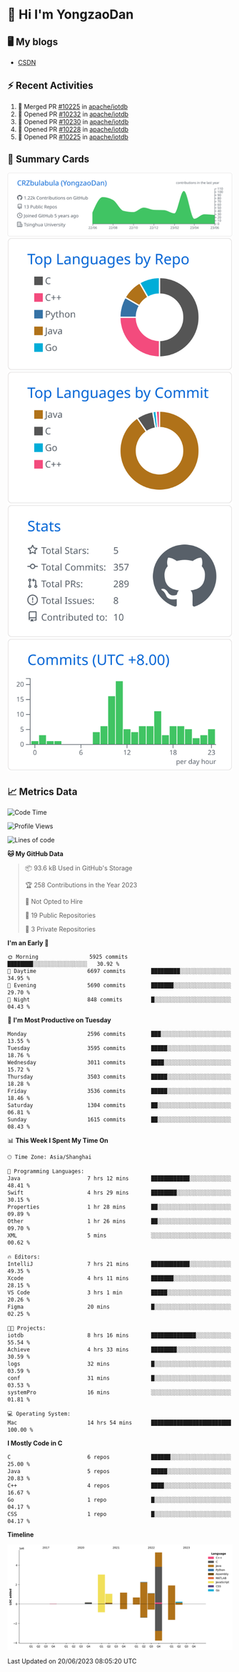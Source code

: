 # 👋 Hi I'm YongzaoDan

## 🖥 My blogs
  + [CSDN](https://blog.csdn.net/CRZbulabula?type=blog)

## ⚡ Recent Activities
<!--START_SECTION:activity-->
1. 🎉 Merged PR [#10225](https://github.com/apache/iotdb/pull/10225) in [apache/iotdb](https://github.com/apache/iotdb)
2. 💪 Opened PR [#10232](https://github.com/apache/iotdb/pull/10232) in [apache/iotdb](https://github.com/apache/iotdb)
3. 💪 Opened PR [#10230](https://github.com/apache/iotdb/pull/10230) in [apache/iotdb](https://github.com/apache/iotdb)
4. 💪 Opened PR [#10228](https://github.com/apache/iotdb/pull/10228) in [apache/iotdb](https://github.com/apache/iotdb)
5. 💪 Opened PR [#10225](https://github.com/apache/iotdb/pull/10225) in [apache/iotdb](https://github.com/apache/iotdb)
<!--END_SECTION:activity-->

## 🎑 Summary Cards

[![](https://raw.githubusercontent.com/CRZbulabula/CRZbulabula/main/profile-summary-card-output/github/0-profile-details.svg)](https://github.com/vn7n24fzkq/github-profile-summary-cards)
[![](https://raw.githubusercontent.com/CRZbulabula/CRZbulabula/main/profile-summary-card-output/github/1-repos-per-language.svg)](https://github.com/vn7n24fzkq/github-profile-summary-cards) [![](https://raw.githubusercontent.com/CRZbulabula/CRZbulabula/main/profile-summary-card-output/github/2-most-commit-language.svg)](https://github.com/vn7n24fzkq/github-profile-summary-cards)
[![](https://raw.githubusercontent.com/CRZbulabula/CRZbulabula/main/profile-summary-card-output/github/3-stats.svg)](https://github.com/vn7n24fzkq/github-profile-summary-cards) [![](https://raw.githubusercontent.com/CRZbulabula/CRZbulabula/main/profile-summary-card-output/github/4-productive-time.svg)](https://github.com/vn7n24fzkq/github-profile-summary-cards)

## 📈 Metrics Data

<!--START_SECTION:waka-->
![Code Time](http://img.shields.io/badge/Code%20Time-200%20hrs%2039%20mins-blue)

![Profile Views](http://img.shields.io/badge/Profile%20Views-0-blue)

![Lines of code](https://img.shields.io/badge/From%20Hello%20World%20I%27ve%20Written-16.8%20million%20lines%20of%20code-blue)

**🐱 My GitHub Data** 

> 📦 93.6 kB Used in GitHub's Storage 
 > 
> 🏆 258 Contributions in the Year 2023
 > 
> 🚫 Not Opted to Hire
 > 
> 📜 19 Public Repositories 
 > 
> 🔑 3 Private Repositories 
 > 
**I'm an Early 🐤** 

```text
🌞 Morning                5925 commits        ████████░░░░░░░░░░░░░░░░░   30.92 % 
🌆 Daytime                6697 commits        █████████░░░░░░░░░░░░░░░░   34.95 % 
🌃 Evening                5690 commits        ███████░░░░░░░░░░░░░░░░░░   29.70 % 
🌙 Night                  848 commits         █░░░░░░░░░░░░░░░░░░░░░░░░   04.43 % 
```
📅 **I'm Most Productive on Tuesday** 

```text
Monday                   2596 commits        ███░░░░░░░░░░░░░░░░░░░░░░   13.55 % 
Tuesday                  3595 commits        █████░░░░░░░░░░░░░░░░░░░░   18.76 % 
Wednesday                3011 commits        ████░░░░░░░░░░░░░░░░░░░░░   15.72 % 
Thursday                 3503 commits        █████░░░░░░░░░░░░░░░░░░░░   18.28 % 
Friday                   3536 commits        █████░░░░░░░░░░░░░░░░░░░░   18.46 % 
Saturday                 1304 commits        ██░░░░░░░░░░░░░░░░░░░░░░░   06.81 % 
Sunday                   1615 commits        ██░░░░░░░░░░░░░░░░░░░░░░░   08.43 % 
```


📊 **This Week I Spent My Time On** 

```text
🕑︎ Time Zone: Asia/Shanghai

💬 Programming Languages: 
Java                     7 hrs 12 mins       ████████████░░░░░░░░░░░░░   48.41 % 
Swift                    4 hrs 29 mins       ████████░░░░░░░░░░░░░░░░░   30.15 % 
Properties               1 hr 28 mins        ██░░░░░░░░░░░░░░░░░░░░░░░   09.89 % 
Other                    1 hr 26 mins        ██░░░░░░░░░░░░░░░░░░░░░░░   09.70 % 
XML                      5 mins              ░░░░░░░░░░░░░░░░░░░░░░░░░   00.62 % 

🔥 Editors: 
IntelliJ                 7 hrs 21 mins       ████████████░░░░░░░░░░░░░   49.35 % 
Xcode                    4 hrs 11 mins       ███████░░░░░░░░░░░░░░░░░░   28.15 % 
VS Code                  3 hrs 1 min         █████░░░░░░░░░░░░░░░░░░░░   20.26 % 
Figma                    20 mins             █░░░░░░░░░░░░░░░░░░░░░░░░   02.25 % 

🐱‍💻 Projects: 
iotdb                    8 hrs 16 mins       ██████████████░░░░░░░░░░░   55.54 % 
Achieve                  4 hrs 33 mins       ████████░░░░░░░░░░░░░░░░░   30.59 % 
logs                     32 mins             █░░░░░░░░░░░░░░░░░░░░░░░░   03.59 % 
conf                     31 mins             █░░░░░░░░░░░░░░░░░░░░░░░░   03.53 % 
systemPro                16 mins             ░░░░░░░░░░░░░░░░░░░░░░░░░   01.81 % 

💻 Operating System: 
Mac                      14 hrs 54 mins      █████████████████████████   100.00 % 
```

**I Mostly Code in C** 

```text
C                        6 repos             ██████░░░░░░░░░░░░░░░░░░░   25.00 % 
Java                     5 repos             █████░░░░░░░░░░░░░░░░░░░░   20.83 % 
C++                      4 repos             ████░░░░░░░░░░░░░░░░░░░░░   16.67 % 
Go                       1 repo              █░░░░░░░░░░░░░░░░░░░░░░░░   04.17 % 
CSS                      1 repo              █░░░░░░░░░░░░░░░░░░░░░░░░   04.17 % 
```



**Timeline**

![Lines of Code chart](https://raw.githubusercontent.com/CRZbulabula/CRZbulabula/main/assets/bar_graph.png)


 Last Updated on 20/06/2023 08:05:20 UTC
<!--END_SECTION:waka-->


